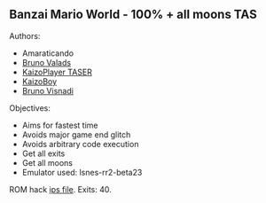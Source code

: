 Banzai Mario World - 100% + all moons TAS
-----------------------------------------

Authors:
 - Amaraticando
 - [Bruno Valads](https://twitter.com/BrunoValads)
 - [KaizoPlayer TASER](https://www.youtube.com/channel/UChO1wwgM2h00-9yRXmOaAAw)
 - [KaizoBoy](https://www.youtube.com/user/007cxz)
 - [Bruno Visnadi](https://www.youtube.com/channel/UCVoUfT49xN9TU-gDMHv57sw)

Objectives:
 - Aims for fastest time
 - Avoids major game end glitch
 - Avoids arbitrary code execution
 - Get all exits
 - Get all moons
 - Emulator used: lsnes-rr2-beta23

ROM hack [ips file](http://www.smwcentral.net/?p=section&a=details&id=11477).
Exits: 40.